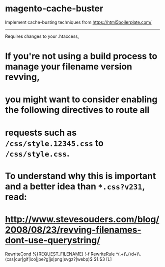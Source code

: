 # magento-cache-buster
Implement cache-busting techniques from https://html5boilerplate.com/

----

Requires changes to your .htaccess,

# If you're not using a build process to manage your filename version revving,
# you might want to consider enabling the following directives to route all
# requests such as `/css/style.12345.css` to `/css/style.css`.

# To understand why this is important and a better idea than `*.css?v231`, read:
# http://www.stevesouders.com/blog/2008/08/23/revving-filenames-dont-use-querystring/

<IfModule mod_rewrite.c>
    RewriteCond %{REQUEST_FILENAME} !-f
    RewriteRule ^(.+)\.(\d+)\.(css|cur|gif|ico|jpe?g|js|png|svgz?|webp)$ $1.$3 [L]
</IfModule>
